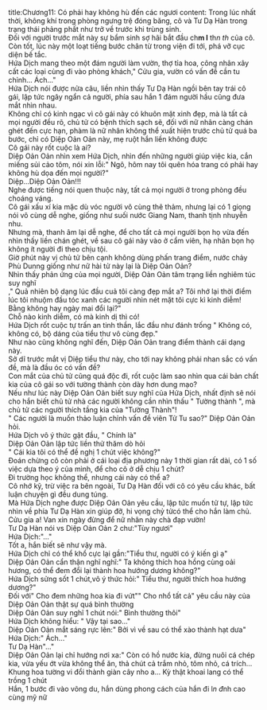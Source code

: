 title:Chương11: Có phải hay không hù đến các ngươi
content:
Trong lúc nhất thời, không khí trong phòng ngưng trệ đóng băng, cô và Tư Dạ Hàn trong trạng thái phảng phất như trở về trước khi trùng sinh.<br>Đối với người trước mắt này sự bẩm sinh sợ hãi bắt đầu ch**m l** th*n th* của cô.<br>Còn tốt, lúc này một loạt tiếng bước chân từ trong viện đi tới, phá vỡ cục diện bế tắc.<br>Hứa Dịch mang theo một đám người làm vườn, thợ tỉa hoa, công nhân xây cất các loại cùng đi vào phòng khách," Cửu gia, vườn có vấn đề cần tu chỉnh... Ách..."<br>Hứa Dịch nói được nửa câu, liền nhìn thấy Tư Dạ Hàn ngồi bên tay trái cô gái, lập tức ngây ngẩn cả người, phía sau hắn 1 đám người hầu cũng đưa mắt nhìn nhau.<br>Không chỉ có kinh ngạc vì cô gái này có khuôn mặt xinh đẹp, mà là tất cả mọi người đều rõ, chủ tử có bệnh thích sạch sẽ, đối với nữ nhân càng chán ghét đến cực hạn, phàm là nữ nhân không thể xuất hiện trước chủ tử quá ba bước, chỉ có Diệp Oản Oản này, mẹ ruột hắn liền không được<br>Cô gái này rốt cuộc là ai?<br>Diệp Oản Oản nhìn xem Hứa Dịch, nhìn đến những người giúp việc kia, cắn miếng sủi cảo tôm, nói xin lỗi:" Ngô, hôm nay tôi quên hóa trang có phải hay không hù dọa đến mọi người?"<br>Diệp...Diệp Oản Oản!!!<br>Nghe được tiếng nói quen thuộc này, tất cả mọi người ở trong phòng đều choáng váng.<br>Cô gái xấu xí kia mặc dù vóc người vô cùng thê thảm, nhưng lại có 1 giọng nói vô cùng dễ nghe, giống như suối nước Giang Nam, thanh tịnh nhuyễn nhu.<br>Nhưng mà, thanh âm lại dễ nghe, để cho tất cả mọi người bọn họ vừa đến nhìn thấy liền chán ghét, về sau cô gái này vào ở cẩm viên, hạ nhân bọn họ không ít người đi theo chịu tội.<br>Giờ phút này vị chủ tử bên cạnh không dùng phấn trang điểm, nước chảy Phù Dunng giống như nữ hài tử này lại là Diệp Oản Oản?<br>Nhìn thấy phản ứng của mọi người, Diệp Oản Oản tâm trạng liền nghiêm túc suy nghĩ<br>," Quả nhiên bộ dạng lúc đầu cuả tôi càng đẹp mắt a? Tôi nhớ lại thời điểm lúc tôi nhuộm đầu tóc xanh các người nhìn nét mặt tôi cực kì kinh diễm! Bằng không hay ngày mai đổi lại?"<br>Chỗ nào kinh diễm, có mà kinh dị thì có!<br>Hứa Dịch rốt cuộc tự trấn an tinh thần, lắc đầu như đánh trống " Không có, không có, bộ dáng của tiểu thư vô cùng đẹp."<br>Như nào cũng không nghĩ đến, Diệp Oản Oản trang điểm thành cái dạng này.<br>Sở dĩ trước mắt vị Diệp tiểu thư này, cho tới nay không phải nhan sắc có vấn đề, mà là đầu óc có vấn đề?<br>Con mắt của chủ tử cũng quá độc đi, rốt cuộc làm sao nhìn qua cái bản chất kia của cô gái so với tường thành còn dày hơn dung mạo?<br>Nếu như lúc này Diệp Oản Oản biết suy nghĩ của Hứa Dịch, nhất định sẽ nói cho hắn biết chủ tử nhà các người không cần nhìn thấu " Tường thành ", mà chủ tử các người thích tầng kia của "Tường Thành"!<br>" Các người là muốn thảo luận chỉnh vấn đề viên Tử Tu sao?" Diệp Oản Oản hỏi.<br>Hứa Dịch vô ý thức gật đầu, " Chính là"<br>Diệp Oản Oản lập tức liền thử thăm dò hỏi<br>" Cái kia tôi có thể đề nghị 1 chút việc không?"<br>Đoán chừng cô còn phải ở cái loại địa phương này 1 thời gian rất dài, có 1 số việc dựa theo ý của mình, để cho cô ở dễ chịu 1 chút?<br>Đi trường học không thể, nhưng cái này có thể a?<br>Cô nhớ kỹ, trừ việc ra bên ngoài, Tư Dạ Hàn đối với cô có yêu cầu khác, bất luận chuyện gì đều dung túng.<br>Mà Hứa Dịch nghe được Diệp Oản Oản yêu cầu, lập tức muốn tử tự, lập tức nhìn về phía Tư Dạ Hàn xin giúp đỡ, hi vọng chỷ tửcó thể cho hắn làm chủ.<br>Cửu gia a! Van xin ngày đừng để nữ nhân này chà đạp vườn!<br>Tư Dạ Hàn nói vs Diệp Oản Oản 2 chư:"Tùy ngươi"<br>Hứa Dịch:"..."<br>Tốt a, hắn biết sẽ như vậy mà.<br>Hứa Dịch chỉ có thể khổ cực lại gần:"Tiểu thư, người có ý kiến gì ạ"<br>Diệp Oản Oản cẩn thận nghĩ nghĩ:" Ta không thích hoa hồng cùng oải hương, có thể đem đổi lại thành hoa hướng dương không?"<br>Hứa Dịch sửng sốt 1 chút,vô ý thức hỏi:" Tiểu thư, người thích hoa hướng dương?"<br>Đối với" Cho đem những hoa kia đi vứt"" Cho nhổ tất cả" yêu cầu này của Diệp Oản Oản thật sự quá bình thường<br>Diệp Oản Oản suy nghĩ 1 chút nói:" Bình thường thôi"<br>Hứa Dịch không hiểu: " Vậy tại sao..."<br>Diệp Oản Oản mắt sáng rực lên:" Bởi vì về sau có thể xào thành hạt dưa"<br>Hứa Dịch:" Ách..."<br>Tư Dạ Hàn"..."<br>Diệp Oản Oản lại chỉ hướng nơi xa:" Còn có hồ nước kia, đừng nuôi cá chép kia, vừa yếu ớt vừa không thể ăn, thả chút cả trắm nhỏ, tôm nhỏ, cá trích... Khung hoa tường vi đổi thành giàn cây nho a... Kỳ thật khoai lang có thể trồng 1 chút<br>Hắn, 1 bước đi vào võng du, hắn dùng phong cách của hắn đi l*n đ*nh cao cùng mỹ nữ